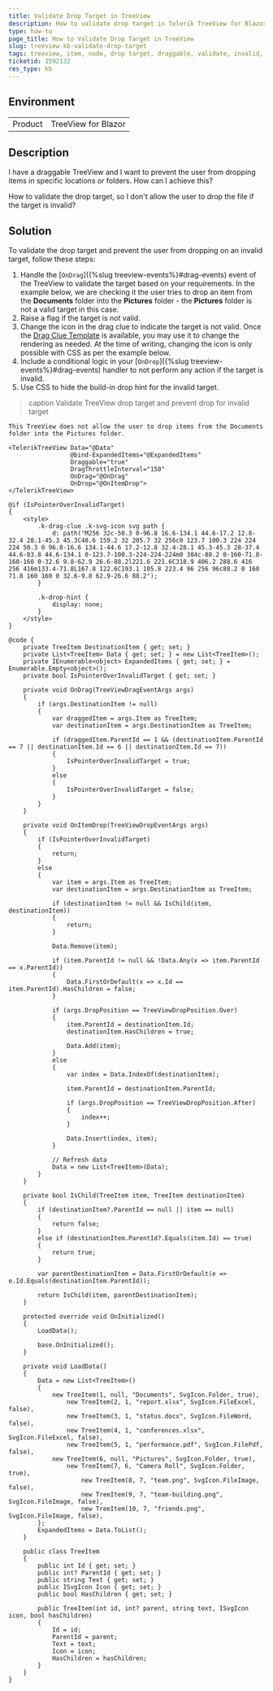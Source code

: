 ```yaml
---
title: Validate Drop Target in TreeView
description: How to validate drop target in Telerik TreeView for Blazor and prevent drop for invalid target.
type: how-to
page_title: How to Validate Drop Target in TreeView
slug: treeview-kb-validate-drop-target
tags: treeview, item, node, drop target, draggable, validate, invalid, prevent drop
ticketid: 1592132
res_type: kb
---
```


## Environment

<table>
    <tbody>
        <tr>
            <td>Product</td>
            <td>TreeView for Blazor</td>
        </tr>
    </tbody>
</table>

## Description

I have a draggable TreeView and I want to prevent the user from dropping items in specific locations or folders. How can I achieve this? 

How to validate the drop target, so I don't allow the user to drop the file if the target is invalid?

## Solution

To validate the drop target and prevent the user from dropping on an invalid target, follow these steps:

1. Handle the [`OnDrag`]({%slug treeview-events%}#drag-events) event of the TreeView to validate the target based on your requirements. In the example below, we are checking it the user tries to drop an item from the **Documents** folder into the **Pictures** folder - the **Pictures** folder is not a valid target in this case.
1. Raise a flag if the target is not valid.
1. Change the icon in the drag clue to indicate the target is not valid. Once the [Drag Clue Template](https://feedback.telerik.com/blazor/1501043-drag-clue-template) is available, you may use it to change the rendering as needed. At the time of writing, changing the icon is only possible with CSS as per the example below.
1. Include a conditional logic in your [`OnDrop`]({%slug treeview-events%}#drag-events) handler to not perform any action if the target is invalid.
1. Use CSS to hide the build-in drop hint for the invalid target.


>caption Validate TreeView drop target and prevent drop for invalid target

````CSHTML
This TreeView does not allow the user to drop items from the Documents folder into the Pictures folder.

<TelerikTreeView Data="@Data"
                 @bind-ExpandedItems="@ExpandedItems"
                 Draggable="true"
                 DragThrottleInterval="150"
                 OnDrag="@OnDrag"
                 OnDrop="@OnItemDrop">
</TelerikTreeView>

@if (IsPointerOverInvalidTarget)
{
    <style>
        .k-drag-clue .k-svg-icon svg path {
            d: path("M256 32c-50.3 0-96.8 16.6-134.1 44.6-17.2 12.8-32.4 28.1-45.3 45.3C48.6 159.2 32 205.7 32 256c0 123.7 100.3 224 224 224 50.3 0 96.8-16.6 134.1-44.6 17.2-12.8 32.4-28.1 45.3-45.3 28-37.4 44.6-83.8 44.6-134.1 0-123.7-100.3-224-224-224m0 384c-88.2 0-160-71.8-160-160 0-32.6 9.8-62.9 26.6-88.2l221.6 221.6C318.9 406.2 288.6 416 256 416m133.4-71.8L167.8 122.6C193.1 105.8 223.4 96 256 96c88.2 0 160 71.8 160 160 0 32.6-9.8 62.9-26.6 88.2");
        }

        .k-drop-hint {
            display: none;
        }
    </style>
}

@code {
    private TreeItem DestinationItem { get; set; }
    private List<TreeItem> Data { get; set; } = new List<TreeItem>();
    private IEnumerable<object> ExpandedItems { get; set; } = Enumerable.Empty<object>();
    private bool IsPointerOverInvalidTarget { get; set; }

    private void OnDrag(TreeViewDragEventArgs args)
    {
        if (args.DestinationItem != null)
        {
            var draggedItem = args.Item as TreeItem;
            var destinationItem = args.DestinationItem as TreeItem;

            if (draggedItem.ParentId == 1 && (destinationItem.ParentId == 7 || destinationItem.Id == 6 || destinationItem.Id == 7))
            {
                IsPointerOverInvalidTarget = true;
            }
            else
            {
                IsPointerOverInvalidTarget = false;
            }
        }
    }

    private void OnItemDrop(TreeViewDropEventArgs args)
    {
        if (IsPointerOverInvalidTarget)
        {
            return;
        }
        else
        {
            var item = args.Item as TreeItem;
            var destinationItem = args.DestinationItem as TreeItem;

            if (destinationItem != null && IsChild(item, destinationItem))
            {
                return;
            }

            Data.Remove(item);

            if (item.ParentId != null && !Data.Any(x => item.ParentId == x.ParentId))
            {
                Data.FirstOrDefault(x => x.Id == item.ParentId).HasChildren = false;
            }

            if (args.DropPosition == TreeViewDropPosition.Over)
            {
                item.ParentId = destinationItem.Id;
                destinationItem.HasChildren = true;

                Data.Add(item);
            }
            else
            {
                var index = Data.IndexOf(destinationItem);

                item.ParentId = destinationItem.ParentId;

                if (args.DropPosition == TreeViewDropPosition.After)
                {
                    index++;
                }

                Data.Insert(index, item);
            }

            // Refresh data
            Data = new List<TreeItem>(Data);
        }
    }

    private bool IsChild(TreeItem item, TreeItem destinationItem)
    {
        if (destinationItem?.ParentId == null || item == null)
        {
            return false;
        }
        else if (destinationItem.ParentId?.Equals(item.Id) == true)
        {
            return true;
        }

        var parentDestinationItem = Data.FirstOrDefault(e => e.Id.Equals(destinationItem.ParentId));

        return IsChild(item, parentDestinationItem);
    }

    protected override void OnInitialized()
    {
        LoadData();

        base.OnInitialized();
    }

    private void LoadData()
    {
        Data = new List<TreeItem>()
        {
            new TreeItem(1, null, "Documents", SvgIcon.Folder, true),
                new TreeItem(2, 1, "report.xlsx", SvgIcon.FileExcel, false),
                new TreeItem(3, 1, "status.docx", SvgIcon.FileWord, false),
                new TreeItem(4, 1, "conferences.xlsx", SvgIcon.FileExcel, false),
                new TreeItem(5, 1, "performance.pdf", SvgIcon.FilePdf, false),
            new TreeItem(6, null, "Pictures", SvgIcon.Folder, true),
                new TreeItem(7, 6, "Camera Roll", SvgIcon.Folder, true),
                    new TreeItem(8, 7, "team.png", SvgIcon.FileImage, false),
                    new TreeItem(9, 7, "team-building.png", SvgIcon.FileImage, false),
                    new TreeItem(10, 7, "friends.png", SvgIcon.FileImage, false),
        };
        ExpandedItems = Data.ToList();
    }

    public class TreeItem
    {
        public int Id { get; set; }
        public int? ParentId { get; set; }
        public string Text { get; set; }
        public ISvgIcon Icon { get; set; }
        public bool HasChildren { get; set; }

        public TreeItem(int id, int? parent, string text, ISvgIcon icon, bool hasChildren)
        {
            Id = id;
            ParentId = parent;
            Text = text;
            Icon = icon;
            HasChildren = hasChildren;
        }
    }
}
````

